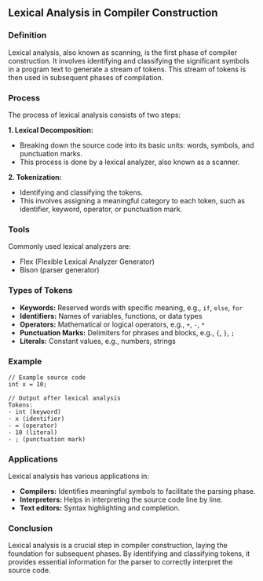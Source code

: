## Lexical Analysis in Compiler Construction

### Definition

Lexical analysis, also known as scanning, is the first phase of compiler construction. It involves identifying and classifying the significant symbols in a program text to generate a stream of tokens. This stream of tokens is then used in subsequent phases of compilation.

### Process

The process of lexical analysis consists of two steps:

**1. Lexical Decomposition:**
- Breaking down the source code into its basic units: words, symbols, and punctuation marks.
- This process is done by a lexical analyzer, also known as a scanner.


**2. Tokenization:**
- Identifying and classifying the tokens. 
- This involves assigning a meaningful category to each token, such as identifier, keyword, operator, or punctuation mark.


### Tools

Commonly used lexical analyzers are:

- Flex (Flexible Lexical Analyzer Generator)
- Bison (parser generator)


### Types of Tokens

- **Keywords:** Reserved words with specific meaning, e.g., `if`, `else`, `for`
- **Identifiers:** Names of variables, functions, or data types
- **Operators:** Mathematical or logical operators, e.g., `+`, `-`, `*`
- **Punctuation Marks:** Delimiters for phrases and blocks, e.g., `{`, `}`, `;`
- **Literals:** Constant values, e.g., numbers, strings


### Example

```
// Example source code
int x = 10;

// Output after lexical analysis
Tokens:
- int (keyword)
- x (identifier)
- = (operator)
- 10 (literal)
- ; (punctuation mark)
```

### Applications

Lexical analysis has various applications in:

- **Compilers:** Identifies meaningful symbols to facilitate the parsing phase.
- **Interpreters:** Helps in interpreting the source code line by line.
- **Text editors:** Syntax highlighting and completion.


### Conclusion

Lexical analysis is a crucial step in compiler construction, laying the foundation for subsequent phases. By identifying and classifying tokens, it provides essential information for the parser to correctly interpret the source code.